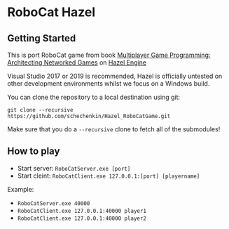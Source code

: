# RoboCat Hazel

## Getting Started
This is port RoboCat game from book [Multiplayer Game Programming: Architecting Networked Games](https://www.amazon.com/Multiplayer-Game-Programming-Architecting-Networked/dp/0134034309) on [Hazel Engine](https://github.com/TheCherno/Hazel)

Visual Studio 2017 or 2019 is recommended, Hazel is officially untested on other development environments whilst we focus on a Windows build.

You can clone the repository to a local destination using git:

`git clone --recursive https://github.com/schechenkin/Hazel_RoboCatGame.git`

Make sure that you do a `--recursive` clone to fetch all of the submodules!

## How to play

- Start server: `RoboCatServer.exe [port]`
- Start cleint: `RoboCatClient.exe 127.0.0.1:[port] [playername]`

Example:
- `RoboCatServer.exe 40000`
- `RoboCatClient.exe 127.0.0.1:40000 player1`
- `RoboCatClient.exe 127.0.0.1:40000 player2`
